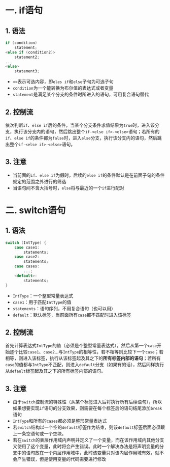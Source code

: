 # 一. if语句

## 1. 语法

```c++
if (condition)
    statement;
<else if (condition2)>
    statement2;
...
<else>
    statement3;
```

- `<>`表示可选内容，即`eles if`和`else`子句为可选子句
- `condition`为一个能转换为布尔值的表达式或者变量
- `statement`是满足某个分支的条件时所进入的语句，可用复合语句替代

## 2. 控制流

依次判断`if`、`else if`后的条件，当某个分支条件求值结果为`true`时，进入该分支，执行该分支内的语句，然后跳出整个`if-<else if>-<else>`语句；若所有的`if`、`else if`的条件都为`false`时，进入`else`分支，执行该分支内的语句，然后跳出整个`if-<else if>-<else>`语句。

## 3. 注意

- 当前面的`if`、`else if`为假时，后续的`else if`的条件默认是在前面子句的条件规定的范围之外进行的筛选
- 当语句间不含大括号时，`else`将与最近的一个`if`进行配对



# 二. switch语句

## 1. 语法

```c++
switch (IntType) {
    case case1:
        statements;
    case case2:
        statements;
    case cases:
        ...;
    <default>:
        statements;
}
```

- `IntType`：一个整型常量表达式
- `case1`：用于匹配`IntType`的值
- `statements`：语句序列，不用复合语句（也可以用）
- `default`：默认标签，当前面所有`case`都不匹配时进入该标签

## 2. 控制流

首先计算表达式`IntType`的值（必须是个整型常量表达式），然后从第一个`case`开始逐个比较`case1`、`case2`...与`IntType`的相等性，若不相等则比较下一个`case`；若相等，则进入该标签，执行从该标签起及其之下的**所有标签内部的语句**；若所有`case`的值都与`IntType`不匹配，则进入`default`分支（如果有的话），然后同样执行从`default`标签起及其之下的所有标签内部的语句。

## 3. 注意

- 由于`switch`控制流的特殊性（从某个标签进入后将执行所有后续语句），所以如果想要实现`if`语句的分支效果，则需要在每个标签后的语句结尾添加`break`语句
- `IntType`和所有的`cases`都必须是整形常量表达式
- 若`switch`结构以一个空的`default`标签作为结束，则该`default`标签后面必须跟上一条空语句或一个空块。
- 若在`switch`的表层作用域内声明并定义了一个变量，而在该作用域内其他分支又使用了这个变量，此时将会产生错误。此时一个解决办法是将声明变量的分支中的语句放在一个内层作用域中，此时该变量只对该内层作用域有效，就不会产生错误，但是使用变量的代码需要进行修改